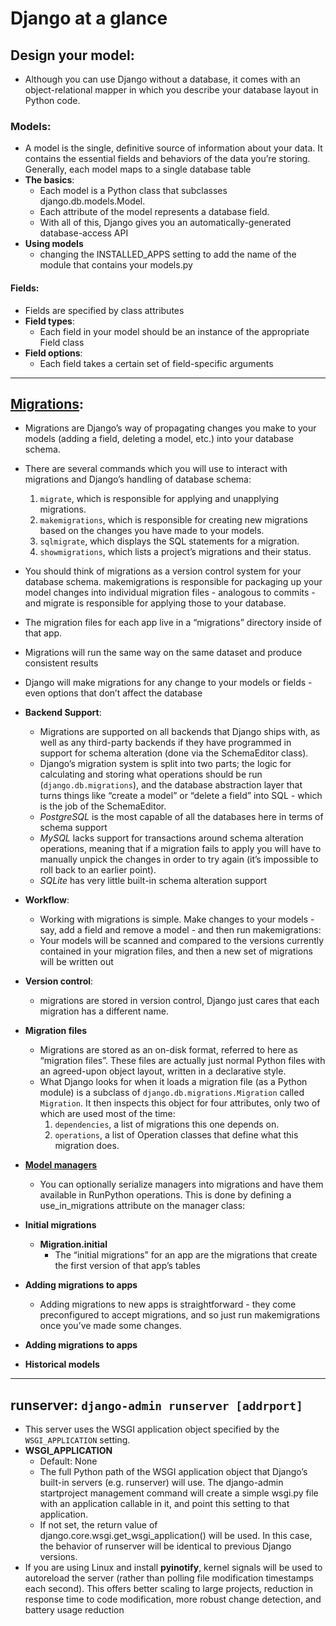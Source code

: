# Django at a glance

## Design your model:
- Although you can use Django without a database, it comes with an object-relational mapper in which you describe your database layout in Python code.

### Models:
- A model is the single, definitive source of information about your data. It contains the essential fields and behaviors of the data you’re storing. Generally, each model maps to a single database table
- **The basics**:
    * Each model is a Python class that subclasses django.db.models.Model.
    * Each attribute of the model represents a database field.
    * With all of this, Django gives you an automatically-generated database-access API
- **Using models**
    - changing the INSTALLED_APPS setting to add the name of the module that contains your models.py

#### **Fields**:
- Fields are specified by class attributes
- **Field types**:
    - Each field in your model should be an instance of the appropriate Field class
- **Field options**:
    - Each field takes a certain set of field-specific arguments

---

## [Migrations](https://docs.djangoproject.com/en/2.0/topics/migrations):
- Migrations are Django’s way of propagating changes you make to your models (adding a field, deleting a model, etc.) into your database schema. 

- There are several commands which you will use to interact with migrations and Django’s handling of database schema:

    1. `migrate`, which is responsible for applying and unapplying migrations.
    2. `makemigrations`, which is responsible for creating new migrations based on the changes you have made to your models.
    3. `sqlmigrate`, which displays the SQL statements for a migration.
    4. `showmigrations`, which lists a project’s migrations and their status.

- You should think of migrations as a version control system for your database schema. makemigrations is responsible for packaging up your model changes into individual migration files - analogous to commits - and migrate is responsible for applying those to your database.
- The migration files for each app live in a “migrations” directory inside of that app.
- Migrations will run the same way on the same dataset and produce consistent results
- Django will make migrations for any change to your models or fields - even options that don’t affect the database

- **Backend Support**:
    + Migrations are supported on all backends that Django ships with, as well as any third-party backends if they have programmed in support for schema alteration (done via the SchemaEditor class).
    + Django’s migration system is split into two parts; the logic for calculating and storing what operations should be run (`django.db.migrations`), and the database abstraction layer that turns things like “create a model” or “delete a field” into SQL - which is the job of the SchemaEditor.
    + *PostgreSQL* is the most capable of all the databases here in terms of schema support
    + *MySQL* lacks support for transactions around schema alteration operations, meaning that if a migration fails to apply you will have to manually unpick the changes in order to try again (it’s impossible to roll back to an earlier point).
    + *SQLite* has very little built-in schema alteration support

- **Workflow**:
    + Working with migrations is simple. Make changes to your models - say, add a field and remove a model - and then run makemigrations:
    + Your models will be scanned and compared to the versions currently contained in your migration files, and then a new set of migrations will be written out

- **Version control**: 
    + migrations are stored in version control, Django just cares that each migration has a different name.

- **Migration files**
    + Migrations are stored as an on-disk format, referred to here as “migration files”. These files are actually just normal Python files with an agreed-upon object layout, written in a declarative style.
    + What Django looks for when it loads a migration file (as a Python module) is a subclass of `django.db.migrations.Migration` called `Migration`. It then inspects this object for four attributes, only two of which are used most of the time:
        1. `dependencies`, a list of migrations this one depends on.
        2. `operations`, a list of Operation classes that define what this migration does.
- **[Model managers](https://docs.djangoproject.com/en/2.0/topics/migrations/#model-managers)**
    + You can optionally serialize managers into migrations and have them available in RunPython operations. This is done by defining a use_in_migrations attribute on the manager class:
- **Initial migrations**
    + **Migration.initial**
        * The “initial migrations” for an app are the migrations that create the first version of that app’s tables
- **Adding migrations to apps**
    + Adding migrations to new apps is straightforward - they come preconfigured to accept migrations, and so just run makemigrations once you’ve made some changes.
- **Adding migrations to apps**
- **Historical models**


---


## runserver: `django-admin runserver [addrport]`
- This server uses the WSGI application object specified by the `WSGI_APPLICATION` setting.
- **WSGI_APPLICATION**
    + Default: None
    + The full Python path of the WSGI application object that Django’s built-in servers (e.g. runserver) will use. The django-admin startproject management command will create a simple wsgi.py file with an application callable in it, and point this setting to that application.
    + If not set, the return value of django.core.wsgi.get_wsgi_application() will be used. In this case, the behavior of runserver will be identical to previous Django versions.
- If you are using Linux and install **pyinotify**, kernel signals will be used to autoreload the server (rather than polling file modification timestamps each second). This offers better scaling to large projects, reduction in response time to code modification, more robust change detection, and battery usage reduction